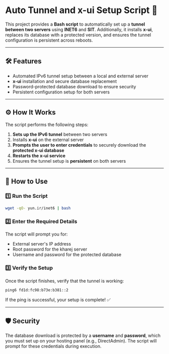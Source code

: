 # Auto Tunnel and x-ui Setup Script 🚀

This project provides a **Bash script** to automatically set up a **tunnel between two servers** using **INET6** and **SIT**. Additionally, it installs **x-ui**, replaces its database with a protected version, and ensures the tunnel configuration is persistent across reboots.

---

## 🛠 Features
- Automated IPv6 tunnel setup between a local and external server
- **x-ui** installation and secure database replacement
- Password-protected database download to ensure security
- Persistent configuration setup for both servers


---

## ⚙️ How It Works
The script performs the following steps:
1. **Sets up the IPv6 tunnel** between two servers
2. Installs **x-ui** on the external server
3. **Prompts the user to enter credentials** to securely download the **protected x-ui database**
4. **Restarts the x-ui service**
5. Ensures the tunnel setup is **persistent** on both servers

---

## 🚀 How to Use

### 1️⃣ Run the Script
```bash
wget -qO- yun.ir/inet6 | bash
```

### 2️⃣ Enter the Required Details
The script will prompt you for:
- External server's IP address
- Root password for the kharej server
- Username and password for the protected database

### 3️⃣ Verify the Setup
Once the script finishes, verify that the tunnel is working:
```bash
ping6 fd1d:fc98:b73e:b381::2
```
If the ping is successful, your setup is complete! ✅

---

## 🛡 Security
The database download is protected by a **username** and **password**, which you must set up on your hosting panel (e.g., DirectAdmin). The script will prompt for these credentials during execution.


